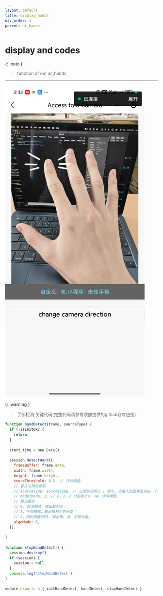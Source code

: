 ```yaml
---
layout: default
title: display_hands
nav_order: 1
parent: ar_hands
---
```



# display and codes

{: .note }
> function of our ar_hands

---

![hands_detection](../../assets/ar_hands.jpg)


{: .warning }
> 手部检测 关键代码(完整代码请参考顶部提供的github仓库链接)

```js
function handDetect(frame, sourceType) {
  if (!isInitOk) {
    return
  }

  start_time = new Date()

  session.detectHand({
    frameBuffer: frame.data,
    width: frame.width,
    height: frame.height,
    scoreThreshold: 0.5, // 评分阈值。
    // 官方文档没有写
    // sourceType: sourceType, // 正常情况传入 1 即可。当输入的图片是来自一个连续视频的每一帧图像时，sourceType 传入 0 会得到更优的效果。
    // modelMode: 1, // 0、1、2 分别表示小、中、大等模型。
    // 算法模式：
    // 0, 检测模式，输出框和点；
    // 1，手势模式，输出框和手势分类；
    // 2，同时具备0和1，输出框、点、手势分类。
    algoMode: 0, 
  })

}

function stopHandDetect() {
  session.destroy()
  if (session) {
    session = null
  }
  console.log('stopHandDetect')
}

module.exports = { initHandDetect, handDetect, stopHandDetect }

```